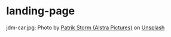 # landing-page

jdm-car.jpg: Photo by <a href="https://unsplash.com/@alstra?utm_content=creditCopyText&utm_medium=referral&utm_source=unsplash">Patrik Storm (Alstra Pictures)</a> on <a href="https://unsplash.com/photos/red-bmw-m-3-coupe-on-gray-asphalt-road-ZKFr6lpEF3U?utm_content=creditCopyText&utm_medium=referral&utm_source=unsplash">Unsplash</a>
  